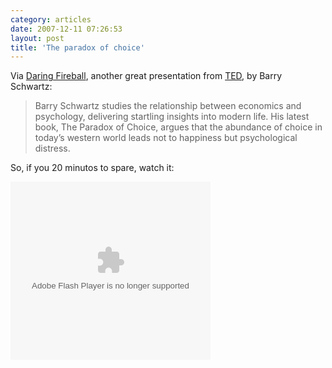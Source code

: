 ```yaml
---
category: articles
date: 2007-12-11 07:26:53
layout: post
title: 'The paradox of choice'
---
```


<p>Via <a href="http://daringfireball.net">Daring Fireball</a>, another great presentation from <a href="http://ted.com">TED</a>, by Barry Schwartz:</p><blockquote>Barry Schwartz studies the relationship between economics and psychology, delivering startling insights into modern life. His latest book, The Paradox of Choice, argues that the abundance of choice in today’s western world leads not to happiness but psychological distress.</blockquote> <p>So, if you 20 minutos to spare, watch it:</p><!--cut and paste--><object classid="clsid:d27cdb6e-ae6d-11cf-96b8-444553540000" codebase="http://download.macromedia.com/pub/shockwave/cabs/flash/swflash.cab#version=8,0,0,0" width="320" height="285" id="VE_Player" align="middle"><param name="movie" value="http://static.videoegg.com/ted/flash/loader.swf"><PARAM NAME="FlashVars" VALUE="bgColor=FFFFFF&file=http://static.videoegg.com/ted/movies/BARRYSCHWARTZ_high.flv&autoPlay=false&fullscreenURL=http://static.videoegg.com/ted/flash/fullscreen.html&forcePlay=false&logo=&allowFullscreen=true"><param name="quality" value="high"><param name="allowScriptAccess" value="always"><param name="bgcolor" value="#FFFFFF"><param name="scale" value="noscale"><param name="wmode" value="window"><embed src="http://static.videoegg.com/ted/flash/loader.swf" FlashVars="bgColor=FFFFFF&file=http://static.videoegg.com/ted/movies/BARRYSCHWARTZ_high.flv&autoPlay=false&fullscreenURL=http://static.videoegg.com/ted/flash/fullscreen.html&forcePlay=false&logo=&allowFullscreen=true" quality="high" allowScriptAccess="always" bgcolor="#FFFFFF" scale="noscale" wmode="window" width="320" height="285" name="VE_Player" align="middle" type="application/x-shockwave-flash" pluginspage="http://www.macromedia.com/go/getflashplayer"></object>
